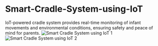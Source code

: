 # Smart-Cradle-System-using-IoT
IoT-powered cradle system provides real-time monitoring of infant movements and environmental conditions, ensuring safety and peace of mind for parents.
![Smart Cradle System using IoT 1](https://github.com/Kaveri4502/Smart-Cradle-System-using-IoT/assets/139954093/a2cdb482-77fd-4cb0-ab54-50bc83043b36)
![Smart Cradle System using IoT  2](https://github.com/Kaveri4502/Smart-Cradle-System-using-IoT/assets/139954093/54a481af-feb1-413c-a1d6-2586265f595c)


